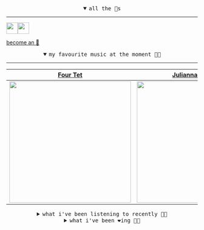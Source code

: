 <details open>

<summary align="center"><samp>all the 🥚s</samp></summary>
<hr />

<a href="https://github.com/pvinis"><img src="https://avatars0.githubusercontent.com/u/100233?s=90&v=4" width="30" height="30" /><a href="https://github.com/bitttttten"><img src="https://avatars2.githubusercontent.com/u/19930241?s=90&u=2aef7cbf4a59d361894145c97676391ec46fea4d&v=4" width="30" height="30" />

<samp><a href="https://github.com/bitttttten/bitttttten/stargazers">become an 🥚</a></samp>

</details>

<details open>

<summary align="center"><samp>my favourite music at the moment 🎵🎶</samp></summary>
<hr />

<!-- toc -->

| [Four Tet](https://open.spotify.com/artist/7Eu1txygG6nJttLHbZdQOh)                                                                                               | [Julianna Barwick](https://open.spotify.com/artist/0HWfFWL4vVrbaBQqxVCwCi)                                                                                       | [Phoebe Bridgers](https://open.spotify.com/artist/1r1uxoy19fzMxunt3ONAkG)                                                                                        | [Loke Rahbek](https://open.spotify.com/artist/6fiX1FdXGRLUMN8xvwfgpw)                                                                                            |
| ---------------------------------------------------------------------------------------------------------------------------------------------------------------- | ---------------------------------------------------------------------------------------------------------------------------------------------------------------- | ---------------------------------------------------------------------------------------------------------------------------------------------------------------- | ---------------------------------------------------------------------------------------------------------------------------------------------------------------- |
| [<img src="https://i.scdn.co/image/f96458025a0640bf1d3c8f764a42ec21d4db1eae" width="320" height="auto">](https://open.spotify.com/artist/7Eu1txygG6nJttLHbZdQOh) | [<img src="https://i.scdn.co/image/832c1d817b3ab1e847d78fe290ab1d7184fc1f70" width="320" height="auto">](https://open.spotify.com/artist/0HWfFWL4vVrbaBQqxVCwCi) | [<img src="https://i.scdn.co/image/1c90d650ee787a51e18e475584b595c9234eac48" width="320" height="auto">](https://open.spotify.com/artist/1r1uxoy19fzMxunt3ONAkG) | [<img src="https://i.scdn.co/image/d63ce5d3f8c23b4835a1bede506b0e6d3190b57b" width="320" height="auto">](https://open.spotify.com/artist/6fiX1FdXGRLUMN8xvwfgpw) |

<!-- tocstop -->

</details>

<details>

<summary align="center"><samp>what i've been listening to recently 🎵🎶</samp></summary>
<hr />

<!-- toc -->

| [This Is, Pt. I - James Blake …<br />Khushi, James Blake](https://open.spotify.com/track/5zXlK0AE1aR5VAE7YCgtr5)                                                | [Soul on Fire<br />James Feemster](https://open.spotify.com/track/0SyNU3AbsKDQcGVFuoH6bF)                                                                       | [See<br />TENGGER](https://open.spotify.com/track/7KRmNCnkr1h0UnfmHdFaFD)                                                                                       | [Wrong About The Rain<br />Sandro Perri](https://open.spotify.com/track/10XBupCSvj4fjoHxWgqV67)                                                                 |
| --------------------------------------------------------------------------------------------------------------------------------------------------------------- | --------------------------------------------------------------------------------------------------------------------------------------------------------------- | --------------------------------------------------------------------------------------------------------------------------------------------------------------- | --------------------------------------------------------------------------------------------------------------------------------------------------------------- |
| [<img src="https://i.scdn.co/image/b451785cd211ed1d6a812011fff9f1707433ab6c" width="320" height="auto">](https://open.spotify.com/track/5zXlK0AE1aR5VAE7YCgtr5) | [<img src="https://i.scdn.co/image/ab67616d0000b2733274a7a8642727e59bd4ad13" width="320" height="auto">](https://open.spotify.com/track/0SyNU3AbsKDQcGVFuoH6bF) | [<img src="https://i.scdn.co/image/c5e39362d2279869b00fefd2d16884af59ddaf78" width="320" height="auto">](https://open.spotify.com/track/7KRmNCnkr1h0UnfmHdFaFD) | [<img src="https://i.scdn.co/image/f44997af772ce7e174952ee462d8ec2a311a29fe" width="320" height="auto">](https://open.spotify.com/track/10XBupCSvj4fjoHxWgqV67) |

<!-- tocstop -->

</details>

<details>

<summary align="center"><samp>what i've been ❤️ing 🎵🎶</samp></summary>
<hr />

<!-- toc -->

| [Talk To The Church<br />Gaussian Curve](https://open.spotify.com/album/4FC9qI04vobItNEKVeRh8Q)                                                                 | [Is It Enough<br />Alabaster DePlume](https://open.spotify.com/album/4sRXcwlHnu8pW4SFoYGsB0)                                                                    | [School<br />Four Tet](https://open.spotify.com/album/5gIa8hTQGPwVeNYjDwrraZ)                                                                                   | [Elephant<br />Loke Rahbek, Frederik Valentin](https://open.spotify.com/album/5dcLbUaWSJPcYykHbhEIBs)                                                           |
| --------------------------------------------------------------------------------------------------------------------------------------------------------------- | --------------------------------------------------------------------------------------------------------------------------------------------------------------- | --------------------------------------------------------------------------------------------------------------------------------------------------------------- | --------------------------------------------------------------------------------------------------------------------------------------------------------------- |
| [<img src="https://i.scdn.co/image/ab67616d0000b2732960c54745d14f9ad79643d5" width="320" height="auto">](https://open.spotify.com/album/4FC9qI04vobItNEKVeRh8Q) | [<img src="https://i.scdn.co/image/ab67616d0000b27379c3a161842db6569a7c4c7f" width="320" height="auto">](https://open.spotify.com/album/4sRXcwlHnu8pW4SFoYGsB0) | [<img src="https://i.scdn.co/image/ab67616d0000b273210e19d835bb0af6620256cf" width="320" height="auto">](https://open.spotify.com/album/5gIa8hTQGPwVeNYjDwrraZ) | [<img src="https://i.scdn.co/image/ab67616d0000b273a855054fa4cf5c6e34156132" width="320" height="auto">](https://open.spotify.com/album/5dcLbUaWSJPcYykHbhEIBs) |

<!-- tocstop -->

</details>
